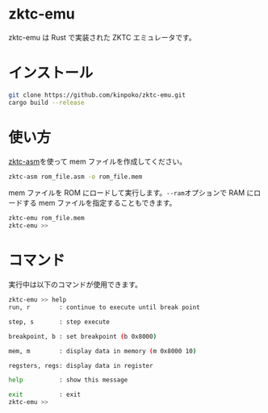 # zktc-emu

zktc-emu は Rust で実装された ZKTC エミュレータです。

# インストール

```bash
git clone https://github.com/kinpoko/zktc-emu.git
cargo build --release
```

# 使い方

[zktc-asm](https://github.com/kinpoko/zktc-asm)を使って mem ファイルを作成してください。

```bash
zktc-asm rom_file.asm -o rom_file.mem
```

mem ファイルを ROM にロードして実行します。`--ram`オプションで RAM にロードする mem ファイルを指定することもできます。

```bash
zktc-emu rom_file.mem
zktc-emu >>
```

# コマンド

実行中は以下のコマンドが使用できます。

```bash
zktc-emu >> help
run, r        : continue to execute until break point

step, s       : step execute

breakpoint, b : set breakpoint (b 0x8000)

mem, m        : display data in memory (m 0x8000 10)

regsters, regs: display data in register

help          : show this message

exit          : exit
zktc-emu >>
```
